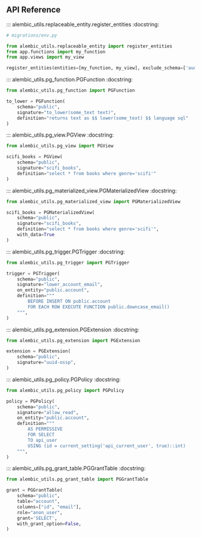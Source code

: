 ## API Reference

::: alembic_utils.replaceable_entity.register_entities
    :docstring:

```python
# migrations/env.py

from alembic_utils.replaceable_entity import register_entities
from app.functions import my_function
from app.views import my_view

register_entities(entities=[my_function, my_view], exclude_schema=['audit'])
```

::: alembic_utils.pg_function.PGFunction
    :docstring:

```python
from alembic_utils.pg_function import PGFunction

to_lower = PGFunction(
    schema="public",
    signature="to_lower(some_text text)",
    definition="returns text as $$ lower(some_text) $$ language sql"
)
```


::: alembic_utils.pg_view.PGView
    :docstring:


```python
from alembic_utils.pg_view import PGView

scifi_books = PGView(
    schema="public",
    signature="scifi_books",
    definition="select * from books where genre='scifi'"
)
```

::: alembic_utils.pg_materialized_view.PGMaterializedView
    :docstring:


```python
from alembic_utils.pg_materialized_view import PGMaterializedView

scifi_books = PGMaterializedView(
    schema="public",
    signature="scifi_books",
    definition="select * from books where genre='scifi'",
    with_data=True
)
```


::: alembic_utils.pg_trigger.PGTrigger
    :docstring:


```python
from alembic_utils.pg_trigger import PGTrigger

trigger = PGTrigger(
    schema="public",
    signature="lower_account_email",
    on_entity="public.account",
    definition="""
        BEFORE INSERT ON public.account
        FOR EACH ROW EXECUTE FUNCTION public.downcase_email()
    """,
)
```

::: alembic_utils.pg_extension.PGExtension
    :docstring:


```python
from alembic_utils.pg_extension import PGExtension

extension = PGExtension(
    schema="public",
    signature="uuid-ossp",
)
```


::: alembic_utils.pg_policy.PGPolicy
    :docstring:


```python
from alembic_utils.pg_policy import PGPolicy

policy = PGPolicy(
    schema="public",
    signature="allow_read",
    on_entity="public.account",
    definition="""
        AS PERMISSIVE
        FOR SELECT
        TO api_user
        USING (id = current_setting('api_current_user', true)::int)
    """,
)
```


::: alembic_utils.pg_grant_table.PGGrantTable
    :docstring:


```python
from alembic_utils.pg_grant_table import PGGrantTable

grant = PGGrantTable(
    schema="public",
    table="account",
    columns=["id", "email"],
    role="anon_user",
    grant='SELECT',
    with_grant_option=False,
)
```
